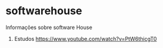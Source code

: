 # softwarehouse
Informações sobre software House

1) Estudos
https://www.youtube.com/watch?v=PtW6thicgT0
